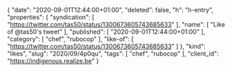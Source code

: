 {
  "date": "2020-09-01T12:44:00+01:00",
  "deleted": false,
  "h": "h-entry",
  "properties": {
    "syndication": [
      "https://twitter.com/tas50/status/1300673605743685633"
    ],
    "name": [
      "Like of @tas50's tweet"
    ],
    "published": [
      "2020-09-01T12:44:00+01:00"
    ],
    "category": [
      "chef",
      "rubocop"
    ],
    "like-of": [
      "https://twitter.com/tas50/status/1300673605743685633"
    ]
  },
  "kind": "likes",
  "slug": "2020/09/4p0qu",
  "tags": [
    "chef",
    "rubocop"
  ],
  "client_id": "https://indigenous.realize.be"
}
